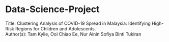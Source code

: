 # Data-Science-Project
Title: Clustering Analysis of COVID-19 Spread in Malaysia: Identifying High-Risk Regions for Children and Adolescents.  
Author(s): Tam Kylie, Ooi Chiao Ee, Nur Ainin Sofiya Binti Tukiran
